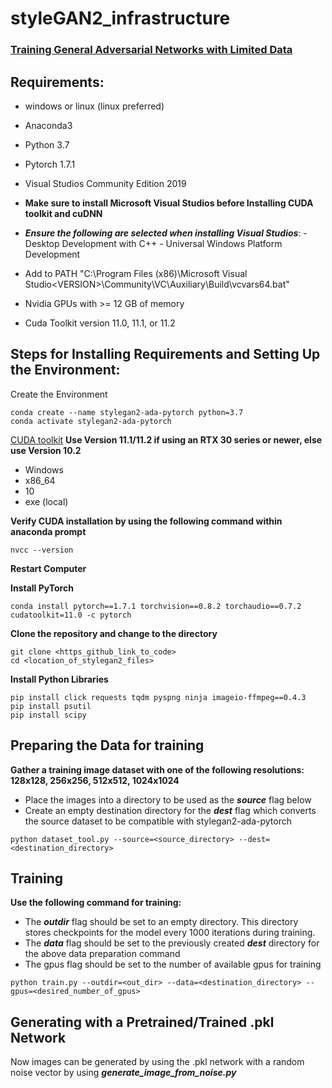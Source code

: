 # styleGAN2_infrastructure
### [Training General Adversarial Networks with Limited Data](https://arxiv.org/abs/2006.06676)

## Requirements:
- windows or linux (linux preferred)
- Anaconda3
- Python 3.7
- Pytorch 1.7.1
- Visual Studios Community Edition 2019
- **Make sure to install Microsoft Visual Studios before Installing CUDA toolkit and cuDNN**
- ***Ensure the following are selected when installing Visual Studios***:
        - Desktop Development with C++
        - Universal Windows Platform Development

- Add to PATH "C:\Program Files (x86)\Microsoft Visual Studio\<VERSION>\Community\VC\Auxiliary\Build\vcvars64.bat"
- Nvidia GPUs with >= 12 GB of memory
- Cuda Toolkit version 11.0, 11.1, or 11.2

## Steps for Installing Requirements and Setting Up the Environment:

Create the Environment
```
conda create --name stylegan2-ada-pytorch python=3.7
conda activate stylegan2-ada-pytorch
```

[CUDA toolkit](https://developer.nvidia.com/cuda-toolkit-archive) **Use Version 11.1/11.2 if using an RTX 30 series or newer, else use Version 10.2**
- Windows
- x86_64
- 10
- exe (local)

**Verify CUDA installation by using the following command within anaconda prompt**
```
nvcc --version
```

**Restart Computer**

**Install PyTorch**
```
conda install pytorch==1.7.1 torchvision==0.8.2 torchaudio==0.7.2 cudatoolkit=11.0 -c pytorch
```

**Clone the repository and change to the directory**
```
git clone <https_github_link_to_code>
cd <location_of_stylegan2_files>
```

**Install Python Libraries**
```
pip install click requests tqdm pyspng ninja imageio-ffmpeg==0.4.3
pip install psutil
pip install scipy
```

## Preparing the Data for training

**Gather a training image dataset with one of the following resolutions: 128x128, 256x256, 512x512, 1024x1024**
- Place the images into a directory to be used as the ***source*** flag below
- Create an empty destination directory for the ***dest*** flag which converts the source dataset to be compatible
  with stylegan2-ada-pytorch
```
python dataset_tool.py --source=<source_directory> --dest=<destination_directory>
```

## Training

**Use the following command for training:**
- The ***outdir*** flag should be set to an empty directory. This directory stores checkpoints for the model every 1000 iterations during training.
- The ***data*** flag should be set to the previously created ***dest*** directory for the above data preparation command
- The gpus flag should be set to the number of available gpus for training
```
python train.py --outdir=<out_dir> --data=<destination_directory> --gpus=<desired_number_of_gpus>
```

## Generating with a Pretrained/Trained .pkl Network

Now images can be generated by using the .pkl network with a random noise vector by using ***generate_image_from_noise.py***

